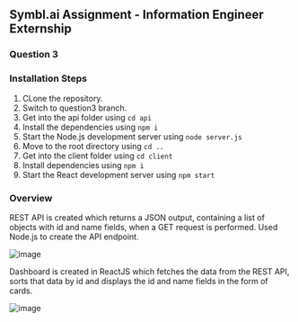 ## Symbl.ai Assignment - Information Engineer Externship

### Question 3

### Installation Steps
1. CLone the repository.
2. Switch to question3 branch.
3. Get into the api folder using `cd api`
4. Install the dependencies using `npm i`
5. Start the Node.js development server using `node server.js`
6. Move to the root directory using `cd ..`
7. Get into the client folder using `cd client`
8. Install dependencies using `npm i`
9. Start the React development server using `npm start`

### Overview
REST API is created which returns a JSON output, containing a list of objects with id and name fields, when a GET request is performed. Used Node.js to create the API endpoint. 

![image](https://user-images.githubusercontent.com/58564764/146670434-d4aec373-b22c-4aac-be48-b49f98b8bee1.png)

Dashboard is created in ReactJS which fetches the data from the REST API, sorts that data by id and displays the id and name fields in the form of cards.

![image](https://user-images.githubusercontent.com/58564764/146670478-e228c5d2-ce98-4aab-82c4-d0056a955461.png)
